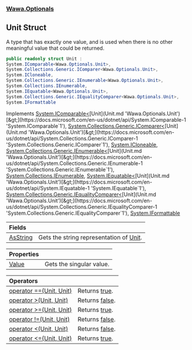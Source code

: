 ### [Wawa.Optionals](Wawa.Optionals.md 'Wawa.Optionals')

## Unit Struct

A type that has exactly one value, and is used when there is no other meaningful value that could be returned.

```csharp
public readonly struct Unit :
System.IComparable<Wawa.Optionals.Unit>,
System.Collections.Generic.IComparer<Wawa.Optionals.Unit>,
System.ICloneable,
System.Collections.Generic.IEnumerable<Wawa.Optionals.Unit>,
System.Collections.IEnumerable,
System.IEquatable<Wawa.Optionals.Unit>,
System.Collections.Generic.IEqualityComparer<Wawa.Optionals.Unit>,
System.IFormattable
```

Implements [System.IComparable&lt;](https://docs.microsoft.com/en-us/dotnet/api/System.IComparable-1 'System.IComparable`1')[Unit](Unit.md 'Wawa.Optionals.Unit')[&gt;](https://docs.microsoft.com/en-us/dotnet/api/System.IComparable-1 'System.IComparable`1'), [System.Collections.Generic.IComparer&lt;](https://docs.microsoft.com/en-us/dotnet/api/System.Collections.Generic.IComparer-1 'System.Collections.Generic.IComparer`1')[Unit](Unit.md 'Wawa.Optionals.Unit')[&gt;](https://docs.microsoft.com/en-us/dotnet/api/System.Collections.Generic.IComparer-1 'System.Collections.Generic.IComparer`1'), [System.ICloneable](https://docs.microsoft.com/en-us/dotnet/api/System.ICloneable 'System.ICloneable'), [System.Collections.Generic.IEnumerable&lt;](https://docs.microsoft.com/en-us/dotnet/api/System.Collections.Generic.IEnumerable-1 'System.Collections.Generic.IEnumerable`1')[Unit](Unit.md 'Wawa.Optionals.Unit')[&gt;](https://docs.microsoft.com/en-us/dotnet/api/System.Collections.Generic.IEnumerable-1 'System.Collections.Generic.IEnumerable`1'), [System.Collections.IEnumerable](https://docs.microsoft.com/en-us/dotnet/api/System.Collections.IEnumerable 'System.Collections.IEnumerable'), [System.IEquatable&lt;](https://docs.microsoft.com/en-us/dotnet/api/System.IEquatable-1 'System.IEquatable`1')[Unit](Unit.md 'Wawa.Optionals.Unit')[&gt;](https://docs.microsoft.com/en-us/dotnet/api/System.IEquatable-1 'System.IEquatable`1'), [System.Collections.Generic.IEqualityComparer&lt;](https://docs.microsoft.com/en-us/dotnet/api/System.Collections.Generic.IEqualityComparer-1 'System.Collections.Generic.IEqualityComparer`1')[Unit](Unit.md 'Wawa.Optionals.Unit')[&gt;](https://docs.microsoft.com/en-us/dotnet/api/System.Collections.Generic.IEqualityComparer-1 'System.Collections.Generic.IEqualityComparer`1'), [System.IFormattable](https://docs.microsoft.com/en-us/dotnet/api/System.IFormattable 'System.IFormattable')

| Fields | |
| :--- | :--- |
| [AsString](Unit.AsString.md 'Wawa.Optionals.Unit.AsString') | Gets the string representation of [Unit](Unit.md 'Wawa.Optionals.Unit'). |

| Properties | |
| :--- | :--- |
| [Value](Unit.Value.md 'Wawa.Optionals.Unit.Value') | Gets the singular value. |

| Operators | |
| :--- | :--- |
| [operator ==(Unit, Unit)](Unit.op_Equality(Unit,Unit).md 'Wawa.Optionals.Unit.op_Equality(Wawa.Optionals.Unit, Wawa.Optionals.Unit)') | Returns [true](https://docs.microsoft.com/en-us/dotnet/csharp/language-reference/builtin-types/bool 'https://docs.microsoft.com/en-us/dotnet/csharp/language-reference/builtin-types/bool'). |
| [operator &gt;(Unit, Unit)](Unit.op_GreaterThan(Unit,Unit).md 'Wawa.Optionals.Unit.op_GreaterThan(Wawa.Optionals.Unit, Wawa.Optionals.Unit)') | Returns [false](https://docs.microsoft.com/en-us/dotnet/csharp/language-reference/builtin-types/bool 'https://docs.microsoft.com/en-us/dotnet/csharp/language-reference/builtin-types/bool'). |
| [operator &gt;=(Unit, Unit)](Unit.op_GreaterThanOrEqual(Unit,Unit).md 'Wawa.Optionals.Unit.op_GreaterThanOrEqual(Wawa.Optionals.Unit, Wawa.Optionals.Unit)') | Returns [true](https://docs.microsoft.com/en-us/dotnet/csharp/language-reference/builtin-types/bool 'https://docs.microsoft.com/en-us/dotnet/csharp/language-reference/builtin-types/bool'). |
| [operator !=(Unit, Unit)](Unit.op_Inequality(Unit,Unit).md 'Wawa.Optionals.Unit.op_Inequality(Wawa.Optionals.Unit, Wawa.Optionals.Unit)') | Returns [false](https://docs.microsoft.com/en-us/dotnet/csharp/language-reference/builtin-types/bool 'https://docs.microsoft.com/en-us/dotnet/csharp/language-reference/builtin-types/bool'). |
| [operator &lt;(Unit, Unit)](Unit.op_LessThan(Unit,Unit).md 'Wawa.Optionals.Unit.op_LessThan(Wawa.Optionals.Unit, Wawa.Optionals.Unit)') | Returns [false](https://docs.microsoft.com/en-us/dotnet/csharp/language-reference/builtin-types/bool 'https://docs.microsoft.com/en-us/dotnet/csharp/language-reference/builtin-types/bool'). |
| [operator &lt;=(Unit, Unit)](Unit.op_LessThanOrEqual(Unit,Unit).md 'Wawa.Optionals.Unit.op_LessThanOrEqual(Wawa.Optionals.Unit, Wawa.Optionals.Unit)') | Returns [true](https://docs.microsoft.com/en-us/dotnet/csharp/language-reference/builtin-types/bool 'https://docs.microsoft.com/en-us/dotnet/csharp/language-reference/builtin-types/bool'). |
